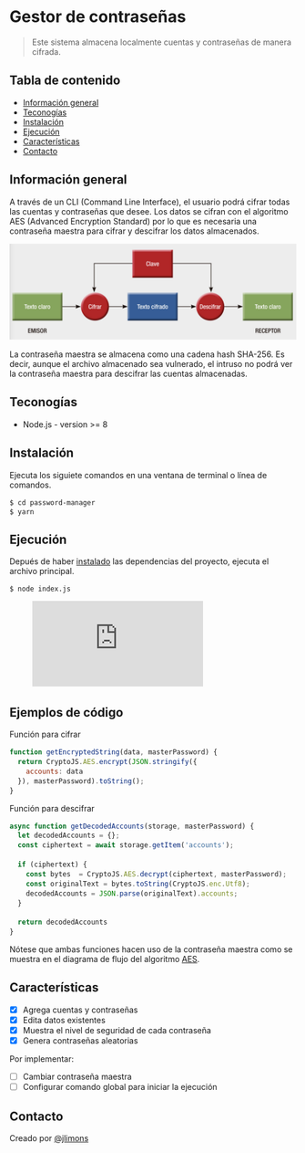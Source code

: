# Gestor de contraseñas

> Este sistema almacena localmente cuentas y contraseñas de manera cifrada.

## Tabla de contenido
* [Información general](#información-general)
* [Teconogías](#teconogías)
* [Instalación](#instalación)
* [Ejecución](#ejecución)
* [Características](#características)
* [Contacto](#contacto)


## Información general

A través de un CLI (Command Line Interface), el usuario podrá cifrar todas las cuentas y contraseñas que desee. Los datos se cifran con el algoritmo AES (Advanced Encryption Standard) por lo que es necesaria una contraseña maestra para cifrar y descifrar los datos almacenados.  

![aes](./aes.png)

La contraseña maestra se almacena como una cadena hash SHA-256. Es decir, aunque el archivo almacenado sea vulnerado, el intruso no podrá ver la contraseña maestra para descifrar las cuentas almacenadas.

## Teconogías
* Node.js - version >= 8

## Instalación
Ejecuta los siguiete comandos en una ventana de terminal o línea de comandos.
```console
$ cd password-manager
$ yarn
```

## Ejecución
Depués de haber [instalado](#instalación) las dependencias del proyecto, ejecuta el archivo principal.
```console
$ node index.js
```

<figure class="video_container">
  <iframe src="https://www.youtube.com/embed/enMumwvLAug" frameborder="0" allowfullscreen="true"> </iframe>
</figure>

## Ejemplos de código
Función para cifrar
```js
function getEncryptedString(data, masterPassword) {
  return CryptoJS.AES.encrypt(JSON.stringify({
    accounts: data
  }), masterPassword).toString();
}
```

Función para descifrar
```js
async function getDecodedAccounts(storage, masterPassword) {
  let decodedAccounts = {};
  const ciphertext = await storage.getItem('accounts');

  if (ciphertext) {
    const bytes  = CryptoJS.AES.decrypt(ciphertext, masterPassword);
    const originalText = bytes.toString(CryptoJS.enc.Utf8);
    decodedAccounts = JSON.parse(originalText).accounts;
  }

  return decodedAccounts
}
```

Nótese que ambas funciones hacen uso de la contraseña maestra como se muestra en el diagrama de flujo del algoritmo [AES](#información-general).

## Características
- [x] Agrega cuentas y contraseñas
- [x] Edita datos existentes
- [x] Muestra el nivel de seguridad de cada contraseña
- [x] Genera contraseñas aleatorias 

Por implementar:
- [ ] Cambiar contraseña maestra
- [ ] Configurar comando global para iniciar la ejecución

## Contacto
Creado por [@jlimons](https://www.jalisa.xyz/)
